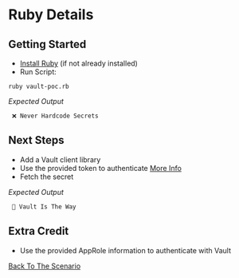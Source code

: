 # Ruby Details

## Getting Started
- [Install Ruby](https://www.ruby-lang.org/en/documentation/installation/) (if not already installed)
- Run Script:
```shell
ruby vault-poc.rb  
```
_Expected Output_
```shell
 ❌ Never Hardcode Secrets 
```

## Next Steps
- Add a Vault client library
- Use the provided token to authenticate [More Info](../setup-vault/README.md)
- Fetch the secret

_Expected Output_
```shell
 🔐 Vault Is The Way 
```

## Extra Credit
- Use the provided AppRole information to authenticate with Vault

[Back To The Scenario](../README.md)